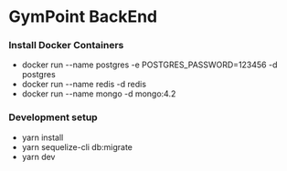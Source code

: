 # GymPoint BackEnd

### Install Docker Containers
- docker run --name postgres -e POSTGRES_PASSWORD=123456 -d postgres
- docker run --name redis -d redis
- docker run --name mongo -d mongo:4.2


### Development setup
- yarn install
- yarn sequelize-cli db:migrate
- yarn dev


